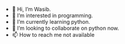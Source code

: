 - 👋 Hi, I’m Wasib.
- 👀 I’m interested in programming.
- 🌱 I’m currently learning python.
- 💞️ I’m looking to collaborate on python now.
- 📫 How to reach me not available

<!---
Wasib2005/Wasib2005 is a ✨ special ✨ repository because its `README.md` (this file) appears on your GitHub profile.
You can click the Preview link to take a look at your changes.
--->
